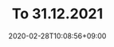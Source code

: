 ---
title: "To 31.12.2021"
date: 2020-02-28T10:08:56+09:00
description: 
draft: false
collapsible: true
weight: 1
---